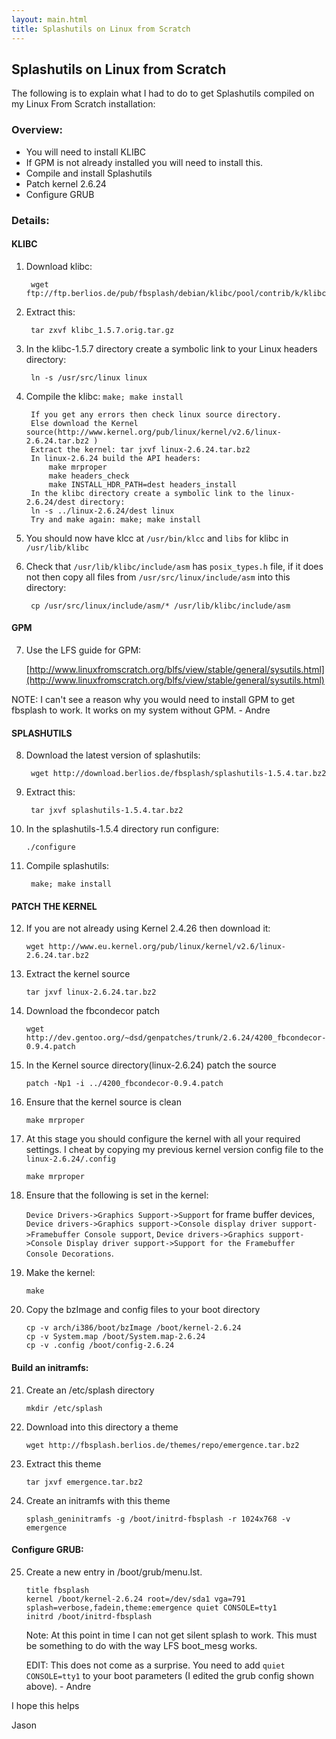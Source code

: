 ```yaml
---
layout: main.html
title: Splashutils on Linux from Scratch
---
```


Splashutils on Linux from Scratch
---------------------------------

The following is to explain what I had to do to get Splashutils compiled on my Linux From Scratch installation:

### Overview:

* You will need to install KLIBC
* If GPM is not already installed you will need to install this.
* Compile and install Splashutils
* Patch kernel 2.6.24
* Configure GRUB

### Details:

#### KLIBC

1. Download klibc:

        wget ftp://ftp.berlios.de/pub/fbsplash/debian/klibc/pool/contrib/k/klibc/klibc_1.5.7.orig.tar.gz

2. Extract this:

        tar zxvf klibc_1.5.7.orig.tar.gz

3. In the klibc-1.5.7 directory create a symbolic link to your Linux headers directory:

        ln -s /usr/src/linux linux

4. Compile the klibc: `make; make install`

        If you get any errors then check linux source directory.
        Else download the Kernel source(http://www.kernel.org/pub/linux/kernel/v2.6/linux-2.6.24.tar.bz2 )
        Extract the kernel: tar jxvf linux-2.6.24.tar.bz2
        In linux-2.6.24 build the API headers:
            make mrproper
            make headers_check
            make INSTALL_HDR_PATH=dest headers_install
        In the klibc directory create a symbolic link to the linux-2.6.24/dest directory: 
        ln -s ../linux-2.6.24/dest linux
        Try and make again: make; make install

5. You should now have klcc at `/usr/bin/klcc` and `libs` for klibc in `/usr/lib/klibc`

6. Check that `/usr/lib/klibc/include/asm` has `posix_types.h` file, if it does
not then copy all files from `/usr/src/linux/include/asm` into this directory:

        cp /usr/src/linux/include/asm/* /usr/lib/klibc/include/asm

#### GPM

7. Use the LFS guide for GPM:

    [http://www.linuxfromscratch.org/blfs/view/stable/general/sysutils.html](http://www.linuxfromscratch.org/blfs/view/stable/general/sysutils.html)

NOTE: I can't see a reason why you would need to install GPM to get fbsplash to work. It works on my system without GPM. - Andre

#### SPLASHUTILS

8. Download the latest version of splashutils:

        wget http://download.berlios.de/fbsplash/splashutils-1.5.4.tar.bz2

9. Extract this:

        tar jxvf splashutils-1.5.4.tar.bz2

10. In the splashutils-1.5.4 directory run configure:

        ./configure

11. Compile splashutils:

         make; make install

#### PATCH THE KERNEL

12. If you are not already using Kernel 2.4.26 then download it:

        wget http://www.eu.kernel.org/pub/linux/kernel/v2.6/linux-2.6.24.tar.bz2

13. Extract the kernel source

        tar jxvf linux-2.6.24.tar.bz2

14. Download the fbcondecor patch

        wget http://dev.gentoo.org/~dsd/genpatches/trunk/2.6.24/4200_fbcondecor-0.9.4.patch

15. In the Kernel source directory(linux-2.6.24) patch the source

        patch -Np1 -i ../4200_fbcondecor-0.9.4.patch

16. Ensure that the kernel source is clean

        make mrproper

17. At this stage you should configure the kernel with all your required settings. I cheat by copying my previous kernel version config file to the `linux-2.6.24/.config`

        make mrproper

18. Ensure that the following is set in the kernel:

    `Device Drivers->Graphics Support->Support` for frame buffer devices, `Device drivers->Graphics support->Console display driver support->Framebuffer Console support`, `Device drivers->Graphics support->Console Display driver support->Support for the Framebuffer Console Decorations`.

19. Make the kernel:

        make

20. Copy the bzImage and config files to your boot directory

        cp -v arch/i386/boot/bzImage /boot/kernel-2.6.24
        cp -v System.map /boot/System.map-2.6.24
        cp -v .config /boot/config-2.6.24

#### Build an initramfs:

21. Create an /etc/splash directory

        mkdir /etc/splash

22. Download into this directory a theme

        wget http://fbsplash.berlios.de/themes/repo/emergence.tar.bz2

23. Extract this theme

        tar jxvf emergence.tar.bz2

24. Create an initramfs with this theme

        splash_geninitramfs -g /boot/initrd-fbsplash -r 1024x768 -v emergence

#### Configure GRUB:

25. Create a new entry in /boot/grub/menu.lst.

        title fbsplash
        kernel /boot/kernel-2.6.24 root=/dev/sda1 vga=791 splash=verbose,fadein,theme:emergence quiet CONSOLE=tty1
        initrd /boot/initrd-fbsplash

    Note: At this point in time I can not get silent splash to work. This must be something to do with the way LFS boot_mesg works.

    EDIT: This does not come as a surprise. You need to add `quiet CONSOLE=tty1` to your boot parameters (I edited the grub config shown above). - Andre

I hope this helps

Jason
